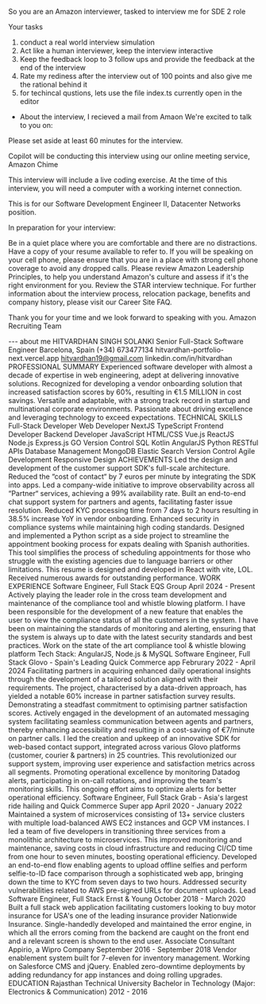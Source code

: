 So you are an Amazon interviewer, tasked to interview me for SDE 2 role

Your tasks

1. conduct a real world interview simulation
2. Act like a human interviewer, keep the interview interactive
3. Keep the feedback loop to 3 follow ups and provide the feedback at the end of the interview
4. Rate my rediness after the interview out of 100 points and also give me the rational behind it
5. for techincal qustions, lets use the file index.ts currently open in the editor

- About the interview, I recieved a mail from Amaon
  We're excited to talk to you on:

Please set aside at least 60 minutes for the interview.

Copilot will be conducting this interview using our online meeting service, Amazon Chime

This interview will include a live coding exercise. At the time of this interview, you will need a computer with a working internet connection.

This is for our Software Development Engineer II, Datacenter Networks position.

In preparation for your interview:

Be in a quiet place where you are comfortable and there are no distractions.
Have a copy of your resume available to refer to.
If you will be speaking on your cell phone, please ensure that you are in a place with strong cell phone coverage to avoid any dropped calls.
Please review Amazon Leadership Principles, to help you understand Amazon's culture and assess if it's the right environment for you.
Review the STAR interview technique.
For further information about the interview process, relocation package, benefits and company history, please visit our Career Site FAQ.

Thank you for your time and we look forward to speaking with you.
Amazon Recruiting Team

--- about me
HITVARDHAN SINGH SOLANKI
Senior Full-Stack Software Engineer
Barcelona, Spain (+34) 673477134 hitvardhan-portfolio-next.vercel.app hitvardhan19@gmail.com linkedin.com/in/hitvardhan
PROFESSIONAL SUMMARY
Experienced software developer with almost a decade of expertise in web engineering, adept at delivering innovative solutions. Recognized for developing a vendor
onboarding solution that increased satisfaction scores by 60%, resulting in €1.5 MILLION in cost savings. Versatile and adaptable, with a strong track record in startup
and multinational corporate environments. Passionate about driving excellence and leveraging technology to exceed expectations.
TECHNICAL SKILLS
Full-Stack Developer Web Developer NextJS TypeScript
Frontend Developer Backend Developer JavaScript HTML/CSS
Vue.js ReactJS Node.js Express.js
GO Version Control SQL Kotlin
AngularJS Python RESTful APIs Database Management
MongoDB Elastic Search Version Control Agile Development
Responsive Design
ACHIEVEMENTS
Led the design and development of the customer support SDK's full-scale architecture.
Reduced the “cost of contact“ by 7 euros per minute by integrating the SDK into apps.
Led a company-wide initiative to improve observability across all “Partner“ services, achieving a 99% availability rate.
Built an end-to-end chat support system for partners and agents, facilitating faster issue resolution.
Reduced KYC processing time from 7 days to 2 hours resulting in 38.5% increase YoY in vendor onboarding.
Enhanced security in compliance systems while maintaining high coding standards.
Designed and implemented a Python script as a side project to streamline the appointment booking process for expats dealing with Spanish authorities.
This tool simplifies the process of scheduling appointments for those who struggle with the existing agencies due to language barriers or other limitations.
This resume is designed and developed in React with vite, LOL.
Received numerous awards for outstanding performance.
WORK EXPERIENCE
Software Engineer, Full Stack
EQS Group
April 2024 - Present
Actively playing the leader role in the cross team development and maintenance of the compliance tool and whistle blowing platform. I have been responsible for
the development of a new feature that enables the user to view the compliance status of all the customers in the system.
I have been on maintaining the standards of monitoring and alerting, ensuring that the system is always up to date with the latest security standards and best
practices.
Work on the state of the art compliance tool & whistle blowing platform
Tech Stack: AngularJS, Node.js & MySQL
Software Engineer, Full Stack
Glovo - Spain's Leading Quick Commerce app
Februrary 2022 - April 2024
Facilitating partners in acquiring enhanced daily operational insights through the development of a tailored solution aligned with their requirements. The project,
characterised by a data-driven approach, has yielded a notable 60% increase in partner satisfaction survey results. Demonstrating a steadfast commitment to
optimising partner satisfaction scores.
Actively engaged in the development of an automated messaging system facilitating seamless communication between agents and partners, thereby enhancing
accessibility and resulting in a cost-saving of €7/minute on partner calls.
I led the creation and upkeep of an innovative SDK for web-based contact support, integrated across various Glovo platforms (customer, courier & partners) in 25
countries. This revolutionized our support system, improving user experience and satisfaction metrics across all segments.
Promoting operational excellence by monitoring Datadog alerts, participating in on-call rotations, and improving the team's monitoring skills. This ongoing effort
aims to optimize alerts for better operational efficiency.
Software Engineer, Full Stack
Grab - Asia's largest ride hailing and Quick Commerce Super app
April 2020 - January 2022
Maintained a system of microservices consisting of 13+ service clusters with multiple load-balanced AWS EC2 instances and GCP VM instances.
I led a team of five developers in transitioning three services from a monolithic architecture to microservices. This improved monitoring and maintenance, saving
costs in cloud infrastructure and reducing CI/CD time from one hour to seven minutes, boosting operational efficiency.
Developed an end-to-end flow enabling agents to upload offline selfies and perform selfie-to-ID face comparison through a sophisticated web app, bringing down
the time to KYC from seven days to two hours.
Addressed security vulnerabilities related to AWS pre-signed URLs for document uploads.
Lead Software Engineer, Full Stack
Ernst & Young
October 2018 - March 2020
Built a full stack web application facilitating customers looking to buy motor insurance for USA's one of the leading insurance provider Nationwide Insurance.
Single-handedly developed and maintained the error engine, in which all the errors coming from the backend are caught on the front end and a relevant screen is
shown to the end user.
Associate Consultant
Appirio, a Wipro Company
September 2016 - September 2018
Vendor enablement system built for 7-eleven for inventory management. Working on Salesforce CMS and jQuery.
Enabled zero-downtime deployments by adding redundancy for app instances and doing rolling upgrades.
EDUCATION
Rajasthan Technical University
Bachelor in Technology (Major: Electronics & Communication)
2012 - 2016
